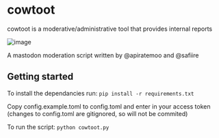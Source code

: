# cowtoot
cowtoot is a moderative/administrative tool that provides internal reports

![image](https://user-images.githubusercontent.com/22439214/201500039-06788028-2471-4dae-80a4-1d205d24c91b.png)

A mastodon moderation script written by @apiratemoo and @safiire

## Getting started

To install the dependancies run: `pip install -r requirements.txt`

Copy config.example.toml to config.toml and enter in your access token (changes to config.toml are gitignored, so will not be commited)

To run the script: `python cowtoot.py`